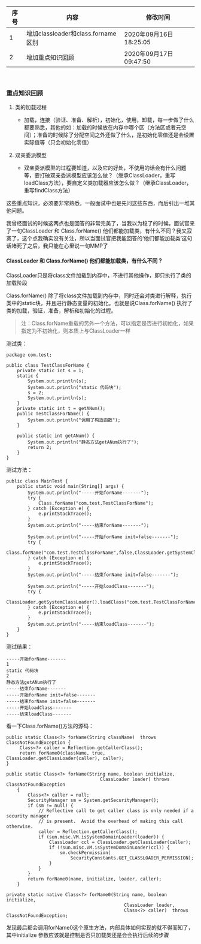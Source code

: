 | 序号 | 内容                            | 修改时间                |
|----|-------------------------------|---------------------|
| 1  | 增加classloader和class.forname区别 | 2020年09月16日18:25:05 |
| 2  | 增加重点知识回顾 | 2020年09月17日09:47:50 |
<br>

### 重点知识回顾

1. 类的加载过程
   - 加载，连接（验证、准备、解析），初始化，使用，卸载，每一步做了什么都要熟悉，其他的如：加载的时候放在内存中哪个区（方法区或者元空间）；准备的时候除了分配空间之外还做了什么，是初始化零值还是会设置实际值等（只会初始化零值）

2. 双亲委派模型
   - 双亲委派模型的过程要知道，以及它的好处，不使用的话会有什么问题等，要打破双亲委派模型应该怎么做？（继承ClassLoader，重写loadClass方法），要自定义类加载器应该怎么做？（继承ClassLoader，重写findClass方法）


这些重点知识，必须要非常熟悉，一般面试中也是先问这些东西，而后引出一堆其他问题。

我曾经面试的时候这两点也是回答的非常完美了，当我以为稳了的时候，面试官来了一句ClassLoader 和 Class.forName() 他们都能加载类，有什么不同？我又寂寞了，这个点我确实没有关注，所以当面试官把我能回答的‘他们都能加载类’这句话堵死了之后，我只能在心里说一句MMP了



#### ClassLoader 和 Class.forName() 他们都能加载类，有什么不同？

ClassLoader只是将class文件加载到内存中，不进行其他操作，即只执行了类的加载阶段

Class.forName() 除了将class文件加载到内存中，同时还会对类进行解释，执行类中的static块，并且进行静态变量的初始化。也就是说Class.forName() 执行了类的加载，验证，准备，解析和初始化的过程。

> 注：Class.forName重载的另外一个方法，可以指定是否进行初始化，如果指定为不初始化，则本质上与ClassLoader一样

测试类：

```
package com.test;

public class TestClassForName {
    private static int s = 1;
    static {
        System.out.println(s);
        System.out.println("static 代码块");
        s = 2;
        System.out.println(s);
    }
    private static int t = getANum();
    public TestClassForName() {
        System.out.println("调用了构造函数");
    }

    public static int getANum() {
        System.out.println("静态方法getANum执行了");
        return 2;
    }
}

```

测试方法：

```
public class MainTest {
    public static void main(String[] args) {
        System.out.println("-----开始forName-------");
        try {
            Class.forName("com.test.TestClassForName");
        } catch (Exception e) {
            e.printStackTrace();
        }
        System.out.println("-----结束forName-------");

        System.out.println("-----开始forName init=false-------");
        try {
            Class.forName("com.test.TestClassForName",false,ClassLoader.getSystemClassLoader());
        } catch (Exception e) {
            e.printStackTrace();
        }
        System.out.println("-----结束forName init=false-------");

        System.out.println("-----开始loadClass-------");
        try {
            ClassLoader.getSystemClassLoader().loadClass("com.test.TestClassForName");
        } catch (Exception e) {
            e.printStackTrace();
        }
        System.out.println("-----结束loadClass-------");
    }
}
```

测试结果：

```
-----开始forName-------
1
static 代码块
2
静态方法getANum执行了
-----结束forName-------
-----开始forName init=false-------
-----结束forName init=false-------
-----开始loadClass-------
-----结束loadClass-------
```

看一下Class.forName()方法的源码：


```
public static Class<?> forName(String className)  throws ClassNotFoundException {
     Class<?> caller = Reflection.getCallerClass();
     return forName0(className, true, ClassLoader.getClassLoader(caller), caller);
}

public static Class<?> forName(String name, boolean initialize,
                                   ClassLoader loader) throws ClassNotFoundException
    {
        Class<?> caller = null;
        SecurityManager sm = System.getSecurityManager();
        if (sm != null) {
            // Reflective call to get caller class is only needed if a security manager
            // is present.  Avoid the overhead of making this call otherwise.
            caller = Reflection.getCallerClass();
            if (sun.misc.VM.isSystemDomainLoader(loader)) {
                ClassLoader ccl = ClassLoader.getClassLoader(caller);
                if (!sun.misc.VM.isSystemDomainLoader(ccl)) {
                    sm.checkPermission(
                        SecurityConstants.GET_CLASSLOADER_PERMISSION);
                }
            }
        }
        return forName0(name, initialize, loader, caller);
    }

private static native Class<?> forName0(String name, boolean initialize,
                                            ClassLoader loader,
                                            Class<?> caller)  throws ClassNotFoundException;

```

发现最后都会调用forName0这个原生方法，内部具体如何实现的就不得而知了，其中initialize 参数应该就是控制是否只加载类还是会会执行后续的步骤


